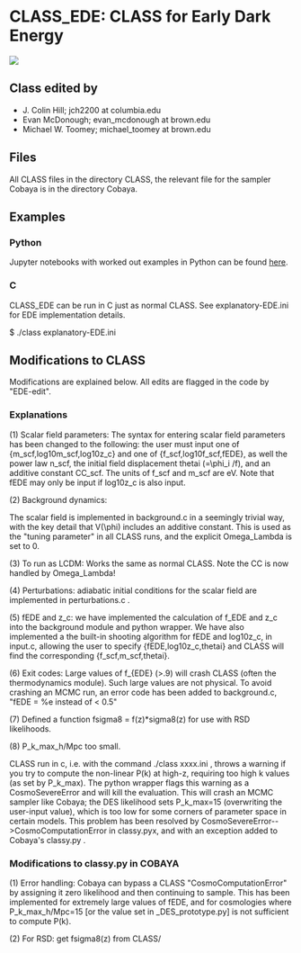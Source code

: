 # CLASS_EDE: CLASS for Early Dark Energy

![](https://github.com/mwt5345/class_ede/blob/master/class/figures-for-paper/scf/fEDE_v_z.png) <!-- .element height="10%" width="10%" -->

## Class edited by
- J. Colin Hill; jch2200 at columbia.edu
- Evan McDonough; evan_mcdonough at brown.edu
- Michael W. Toomey; michael_toomey at brown.edu

## Files 

All CLASS files in the directory CLASS, the relevant file for the sampler Cobaya is in the  directory Cobaya.

## Examples 

### Python
Jupyter notebooks with worked out examples in Python can be found [here](https://github.com/mwt5345/class_ede/tree/master/notebooks-ede).

### C

CLASS_EDE can be run in C just as normal CLASS. See explanatory-EDE.ini for EDE implementation details.

$ ./class explanatory-EDE.ini

## Modifications to CLASS 

Modifications are explained below. All edits are flagged in the code by "EDE-edit".


### Explanations 

(1) Scalar field parameters: The syntax for entering scalar field parameters has been changed to the following: the user must input one of {m_scf,log10m_scf,log10z_c} and one of {f_scf,log10f_scf,fEDE}, as well the power law n_scf, the initial field displacement thetai (=\phi_i /f), and an additive constant CC_scf. The units of f_scf and m_scf are eV. Note that fEDE may only be input if log10z_c is also input. 

(2) Background dynamics:

The scalar field is implemented in background.c in a seemingly trivial way, with the key detail that V(\phi) includes an additive constant. This is used as the "tuning parameter" in all CLASS runs, and the explicit Omega_Lambda is set to 0.

(3) To run as LCDM: Works the same as normal CLASS. Note the CC is now handled by Omega_Lambda!

(4) Perturbations: adiabatic initial conditions for the scalar field are implemented in perturbations.c . 

(5) fEDE and z_c: we have implemented the calculation of f_EDE and z_c into the background module and python wrapper. We have also implemented a the built-in shooting algorithm for fEDE and log10z_c, in input.c, allowing the user to specify {fEDE,log10z_c,thetai} and CLASS will find the corresponding {f_scf,m_scf,thetai}.

(6) Exit codes: Large values of f_{EDE} (>.9) will crash CLASS (often the thermodynamics module). Such large values are not physical. To avoid crashing an MCMC run, an error code has been added to background.c, "fEDE = %e instead of < 0.5"

(7) Defined a function fsigma8 = f(z)*sigma8(z) for use with RSD likelihoods.

(8) P_k_max_h/Mpc too small. 

CLASS run in c, i.e. with the command ./class xxxx.ini , throws a warning if you try to compute the non-linear P(k) at high-z, requiring too high k values (as set by P_k_max). The python wrapper flags this warning as a CosmoSevereError and will kill the evaluation. This will crash an MCMC sampler like Cobaya; the DES likelihood sets P_k_max=15 (overwriting the user-input value), which is too low for some corners of parameter space in certain models. This problem has been resolved by CosmoSevereError-->CosmoComputationError in classy.pyx, and with an exception added to Cobaya's classy.py . 


### Modifications to classy.py in COBAYA 


(1) Error handling: Cobaya can bypass a CLASS "CosmoComputationError" by assigning it zero likelihood and then continuing to sample. This has been implemented for extremely large values of fEDE, and for cosmologies where P_k_max_h/Mpc=15 [or the value set in _DES_prototype.py] is not sufficient to compute P(k).

(2) For RSD: get fsigma8(z) from CLASS/
